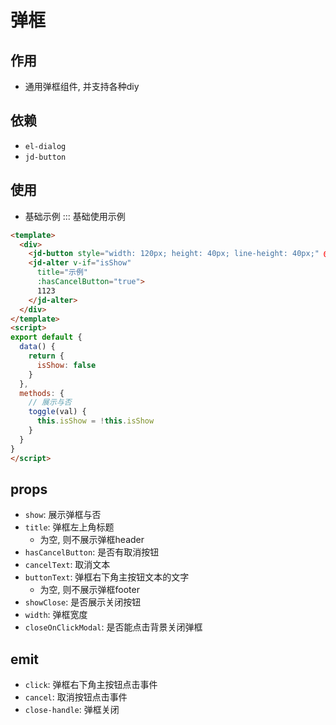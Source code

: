 # 弹框

## 作用
- 通用弹框组件, 并支持各种diy

## 依赖
- `el-dialog`
- `jd-button`

## 使用
- 基础示例
::: 基础使用示例
```html
<template>
  <div>
    <jd-button style="width: 120px; height: 40px; line-height: 40px;" @click="toggle">展示弹框</jd-button>
    <jd-alter v-if="isShow"
      title="示例"
      :hasCancelButton="true">
      1123
    </jd-alter>
  </div>
</template>
<script>
export default {
  data() {
    return {
      isShow: false
    }
  },
  methods: {
    // 展示与否
    toggle(val) {
      this.isShow = !this.isShow
    }
  }
}
</script>
```

## props
- `show`: 展示弹框与否
- `title`: 弹框左上角标题
  - 为空, 则不展示弹框header
- `hasCancelButton`: 是否有取消按钮
- `cancelText`: 取消文本
- `buttonText`: 弹框右下角主按钮文本的文字
  - 为空, 则不展示弹框footer
- `showClose`: 是否展示关闭按钮
- `width`: 弹框宽度
- `closeOnClickModal`: 是否能点击背景关闭弹框

## emit
- `click`: 弹框右下角主按钮点击事件
- `cancel`: 取消按钮点击事件
- `close-handle`: 弹框关闭
